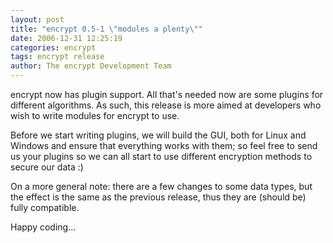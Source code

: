 ```yaml
---
layout: post
title: "encrypt 0.5-1 \"modules a plenty\""
date: 2006-12-31 12:25:19
categories: encrypt
tags: encrypt release
author: The encrypt Development Team
---
```

encrypt now has plugin support. All that's needed now are some plugins for different algorithms. As such, this release is more aimed at developers who wish to write modules for encrypt to use.

Before we start writing plugins, we will build the GUI, both for Linux and Windows and ensure that everything works with them; so feel free to send us your plugins so we can all start to use different encryption methods to secure our data :)

On a more general note: there are a few changes to some data types, but the effect is the same as the previous release, thus they are (should be) fully compatible.

Happy coding...

